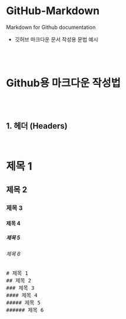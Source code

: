 # GitHub-Markdown
Markdown for Github documentation
- 깃허브 마크다운 문서 작성용 문법 예시


<br/><br/>

# Github용 마크다운 작성법

<br/><br/>

## 1. 헤더 (Headers)

<br/>

# 제목 1
## 제목 2
### 제목 3
#### 제목 4
##### 제목 5
###### 제목 6
<pre>
# 제목 1
## 제목 2
### 제목 3
#### 제목 4
##### 제목 5
###### 제목 6
</pre>